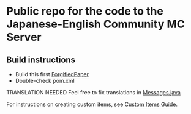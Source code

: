 # Public repo for the code to the Japanese-English Community MC Server

## Build instructions

- Build this first [ForgifiedPaper](https://github.com/Tonierbobcat/ForgifiedPaper)
- Double-check pom.xml

TRANSLATION NEEDED
Feel free to fix translations in [Messages.java](src/main/java/com/loficostudios/japaneseMinecraft/Messages.java)

For instructions on creating custom items, see [Custom Items Guide](docs/Items.md).
